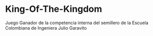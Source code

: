 # King-Of-The-Kingdom
Juego Ganador de la competencia interna del semillero de la Escuela Colombiana de Ingeniera Julio Garavito
